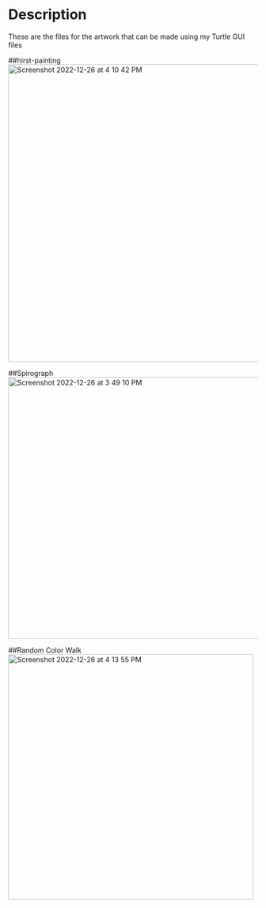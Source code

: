 # Description

These are the files for the artwork that can be made using my Turtle GUI files


##hirst-painting
</br>
<img width="600" alt="Screenshot 2022-12-26 at 4 10 42 PM" src="https://user-images.githubusercontent.com/63066897/209523037-804b52e6-9920-4b6a-9367-e949dc79ab67.png">
</br>


##Spirograph
</br>
<img width="528" alt="Screenshot 2022-12-26 at 3 49 10 PM" src="https://user-images.githubusercontent.com/63066897/209523303-cf67987f-2912-4dab-949c-7da8cf46c197.png">
</br>


##Random Color Walk
</br>
<img width="495" alt="Screenshot 2022-12-26 at 4 13 55 PM" src="https://user-images.githubusercontent.com/63066897/209523411-6d3cbed5-e844-4fe6-81fa-68a73b97ae8e.png">
